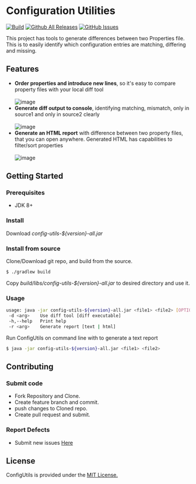 # Configuration Utilities
[![Build](https://github.com/vkkotha/ConfigUtils/actions/workflows/ci.yml/badge.svg)](https://github.com/vkkotha/ConfigUtils/actions/workflows/ci.yml)
[![Github All Releases](https://img.shields.io/github/downloads/vkkotha/ConfigUtils/total.svg)](https://github.com/vkkotha/ConfigUtils/releases)
[![GitHub Issues](https://img.shields.io/github/issues/vkkotha/ConfigUtils.svg)](https://github.com/vkkotha/ConfigUtils/issues)

This project has tools to generate differences between two Properties file. 
This is to easily identify which configuration entries are matching, differing and missing.

## Features
- **Order properties and introduce new lines**, so it's easy to compare property files with your local diff tool
<br><br>
![image](https://user-images.githubusercontent.com/4230336/133955547-9a83344e-e57d-43db-98d9-87ce8c7cd652.png)
- **Generate diff output to console**, identifying matching, mismatch, only in source1 and only in source2 clearly
<br><br>
![image](https://user-images.githubusercontent.com/4230336/133955976-aeb27265-3221-4308-bd5a-865605caecae.png)
- **Generate an HTML report** with difference between two property files, that you can open anywhere. Generated HTML has capabilities to filter/sort properties
<br><br>
![image](https://user-images.githubusercontent.com/4230336/133956204-4aaa56de-4097-463e-8e0e-5ed184e3339a.png)
 
## Getting Started
### Prerequisites
- JDK 8+
### Install
Download *config-utils-${version}-all.jar*
### Install from source
Clone/Download git repo, and build from the source.
```bash
$ ./gradlew build
```
Copy *build/libs/config-utils-${version}-all.jar* to desired directory and use it.
### Usage
```bash
usage: java -jar config-utils-${version}-all.jar <file1> <file2> [OPTIONS]
 -d <arg>    Use diff tool [diff executable]
 -h,--help   Print help
 -r <arg>    Generate report [text | html]
```
Run ConfigUtils on command line with to generate a text report
```bash
$ java -jar config-utils-${version}-all.jar <file1> <file2>
```

## Contributing
### Submit code
- Fork Repository and Clone.
- Create feature branch and commit.
- push changes to Cloned repo.
- Create pull request and submit.
### Report Defects
- Submit new issues [Here](https://github.com/vkkotha/ConfigUtils/issues/new)

## License
ConfigUtils is provided under the [MIT License.](https://github.com/vkkotha/ConfigUtils/blob/master/LICENSE)
